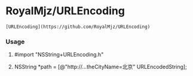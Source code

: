 # RoyalMjz/URLEncoding

    [URLEncoding](https://github.com/RoyalMjz/URLEncoding)

### Usage

1. #import "NSString+URLEncoding.h"

2. NSString *path = [@"http://...theCityName=北京" URLEncodedString];


```...Use Category。